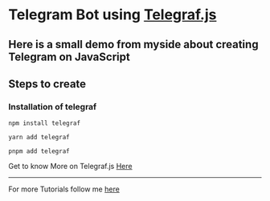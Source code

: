 # Telegram Bot using [Telegraf.js](https://www.npmjs.com/package/telegraf)

## Here is a small demo from myside about creating Telegram on JavaScript

## Steps to create

### Installation of telegraf

`npm install telegraf`

`yarn add telegraf`

`pnpm add telegraf`

Get to know More on Telegraf.js [Here](https://telegraf.js.org/)

---

For more Tutorials follow me [here](https://github.com/nuhmanpk)
